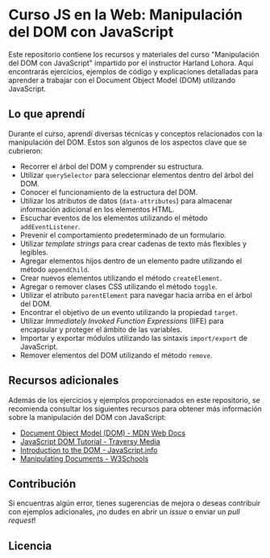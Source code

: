 # Curso JS en la Web: Manipulación del DOM con JavaScript

Este repositorio contiene los recursos y materiales del curso "Manipulación del DOM con JavaScript" impartido por el instructor Harland Lohora. Aquí encontrarás ejercicios, ejemplos de código y explicaciones detalladas para aprender a trabajar con el Document Object Model (DOM) utilizando JavaScript.

## Lo que aprendí

Durante el curso, aprendí diversas técnicas y conceptos relacionados con la manipulación del DOM. Estos son algunos de los aspectos clave que se cubrieron:

- Recorrer el árbol del DOM y comprender su estructura.
- Utilizar `querySelector` para seleccionar elementos dentro del árbol del DOM.
- Conocer el funcionamiento de la estructura del DOM.
- Utilizar los atributos de datos (`data-attributes`) para almacenar información adicional en los elementos HTML.
- Escuchar eventos de los elementos utilizando el método `addEventListener`.
- Prevenir el comportamiento predeterminado de un formulario.
- Utilizar *template strings* para crear cadenas de texto más flexibles y legibles.
- Agregar elementos hijos dentro de un elemento padre utilizando el método `appendChild`.
- Crear nuevos elementos utilizando el método `createElement`.
- Agregar o remover clases CSS utilizando el método `toggle`.
- Utilizar el atributo `parentElement` para navegar hacia arriba en el árbol del DOM.
- Encontrar el objetivo de un evento utilizando la propiedad `target`.
- Utilizar *Immediately Invoked Function Expressions* (IIFE) para encapsular y proteger el ámbito de las variables.
- Importar y exportar módulos utilizando las sintaxis `import/export` de JavaScript.
- Remover elementos del DOM utilizando el método `remove`.

## Recursos adicionales

Además de los ejercicios y ejemplos proporcionados en este repositorio, se recomienda consultar los siguientes recursos para obtener más información sobre la manipulación del DOM con JavaScript:

- [Document Object Model (DOM) - MDN Web Docs](https://developer.mozilla.org/en-US/docs/Web/API/Document_Object_Model)
- [JavaScript DOM Tutorial - Traversy Media](https://www.youtube.com/watch?v=0ik6X4DJKCc)
- [Introduction to the DOM - JavaScript.info](https://javascript.info/dom-nodes)
- [Manipulating Documents - W3Schools](https://www.w3schools.com/js/js_htmldom_document.asp)

## Contribución

Si encuentras algún error, tienes sugerencias de mejora o deseas contribuir con ejemplos adicionales, ¡no dudes en abrir un *issue* o enviar un *pull request*!

## Licencia
